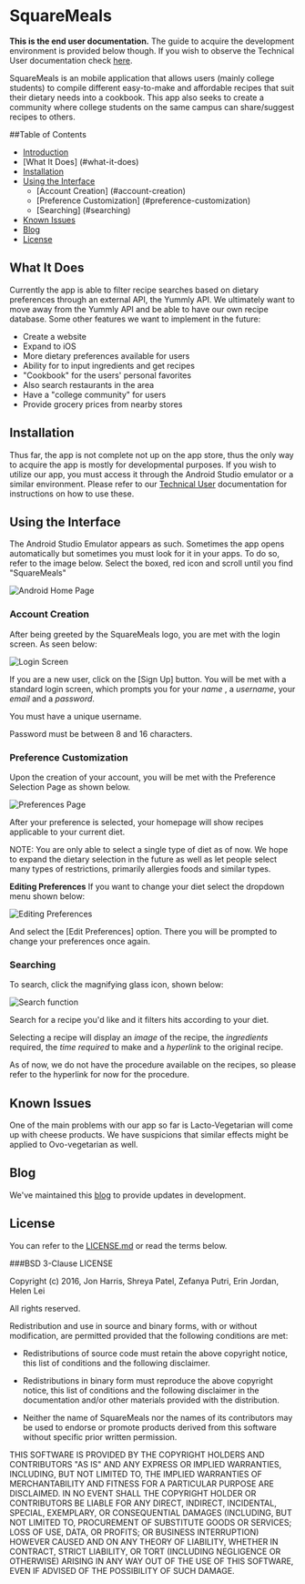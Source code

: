 # SquareMeals
**This is the end user documentation.** The guide to acquire the development environment is provided below though.
If you wish to observe the Technical User documentation check [here](https://github.com/harrij15/SquareMeals/blob/master/developers_documentation.md).


SquareMeals is an mobile application that allows users (mainly college students) to compile different easy-to-make and affordable recipes that suit their dietary needs into a cookbook. This app also seeks to create a community where college students on the same campus can share/suggest recipes to others.

##Table of Contents
- [Introduction](#squaremeals)
- [What It Does] (#what-it-does)
- [Installation](#installation)
- [Using the Interface](#using-the-interface)
  - [Account Creation] (#account-creation)
  - [Preference Customization] (#preference-customization)
  - [Searching] (#searching)
- [Known Issues](#known-issues)
- [Blog](#blog)
- [License](#license)

## What It Does
Currently the app is able to filter recipe searches based on dietary preferences through an external API, the Yummly API. We ultimately want to move away from the Yummly API and be able to have our own recipe database. Some other features we want to implement in the future:
- Create a website
- Expand to iOS
- More dietary preferences available for users
- Ability for to input ingredients and get recipes
- "Cookbook" for the users' personal favorites
- Also search restaurants in the area
- Have a "college community" for users
- Provide grocery prices from nearby stores

## Installation
Thus far, the app is not complete not up on the app store, thus the only way to acquire the app is mostly for developmental purposes.
If you wish to utilize our app, you must access it through the Android Studio emulator or a similar environment.
Please refer to our [Technical User](https://github.com/harrij15/SquareMeals/blob/master/developers_documentation.md) documentation for instructions on how to use these.

## Using the Interface
The Android Studio Emulator appears as such. Sometimes the app opens automatically but sometimes you must look for it in your apps.
To do so, refer to the image below. Select the boxed, red icon and scroll until you find "SquareMeals"

![Android Home Page](http://orig09.deviantart.net/25d1/f/2016/125/4/6/1_by_miinji-da1gpqs.png)

### Account Creation
After being greeted by the SquareMeals logo, you are met with the login screen. As seen below:

![Login Screen](http://orig15.deviantart.net/df4c/f/2016/125/5/1/2_by_miinji-da1gpqp.png)

If you are a new user, click on the [Sign Up] button. You will be met with a standard login screen, which prompts you for your *name*
, a *username*, your *email* and a *password*.

You must have a unique username.

Password must be between 8 and 16 characters.

### Preference Customization
Upon the creation of your account, you will be met with the Preference Selection Page as shown below.

![Preferences Page](http://orig05.deviantart.net/e82e/f/2016/125/a/7/3_by_miinji-da1gskr.png)

After your preference is selected, your homepage will show recipes applicable to your current diet.

NOTE: You are only able to select a single type of diet as of now. We hope to expand the dietary selection in the future
as well as let people select many types of restrictions, primarily allergies foods and similar types.

**Editing Preferences**
If you want to change your diet select the dropdown menu shown below:

![Editing Preferences](http://orig14.deviantart.net/e450/f/2016/126/7/8/4_by_miinji-da1gwl2.png)

And select the [Edit Preferences] option. There you will be prompted to change your preferences once again.

### Searching

To search, click the magnifying glass icon, shown below:

![Search function](http://orig01.deviantart.net/195c/f/2016/126/1/2/5_by_miinji-da1gwky.png)

Search for a recipe you'd like and it filters hits according to your diet.

Selecting a recipe will display an *image* of the recipe, the *ingredients* required, the *time required* to make and a
*hyperlink* to the original recipe.

As of now, we do not have the procedure available on the recipes, so please refer to the hyperlink for now for the procedure.

## Known Issues
One of the main problems with our app so far is Lacto-Vegetarian will come up with cheese products.
We have suspicions that similar effects might be applied to Ovo-vegetarian as well.

## Blog

We've maintained this [blog](https://rcos.io/projects/harrij15/SquareMeals/blog) to provide updates in development.

## License

You can refer to the [LICENSE.md](https://github.com/harrij15/SquareMeals/blob/master/LICENSE.md) or read the terms below.

###BSD 3-Clause LICENSE

Copyright (c) 2016, Jon Harris, Shreya Patel, Zefanya Putri, Erin Jordan, Helen Lei

All rights reserved.

Redistribution and use in source and binary forms, with or without
modification, are permitted provided that the following conditions are met:

* Redistributions of source code must retain the above copyright notice, this
  list of conditions and the following disclaimer.

* Redistributions in binary form must reproduce the above copyright notice,
  this list of conditions and the following disclaimer in the documentation
  and/or other materials provided with the distribution.

* Neither the name of SquareMeals nor the names of its
  contributors may be used to endorse or promote products derived from
  this software without specific prior written permission.

THIS SOFTWARE IS PROVIDED BY THE COPYRIGHT HOLDERS AND CONTRIBUTORS "AS IS"
AND ANY EXPRESS OR IMPLIED WARRANTIES, INCLUDING, BUT NOT LIMITED TO, THE
IMPLIED WARRANTIES OF MERCHANTABILITY AND FITNESS FOR A PARTICULAR PURPOSE ARE
DISCLAIMED. IN NO EVENT SHALL THE COPYRIGHT HOLDER OR CONTRIBUTORS BE LIABLE
FOR ANY DIRECT, INDIRECT, INCIDENTAL, SPECIAL, EXEMPLARY, OR CONSEQUENTIAL
DAMAGES (INCLUDING, BUT NOT LIMITED TO, PROCUREMENT OF SUBSTITUTE GOODS OR
SERVICES; LOSS OF USE, DATA, OR PROFITS; OR BUSINESS INTERRUPTION) HOWEVER
CAUSED AND ON ANY THEORY OF LIABILITY, WHETHER IN CONTRACT, STRICT LIABILITY,
OR TORT (INCLUDING NEGLIGENCE OR OTHERWISE) ARISING IN ANY WAY OUT OF THE USE
OF THIS SOFTWARE, EVEN IF ADVISED OF THE POSSIBILITY OF SUCH DAMAGE.
